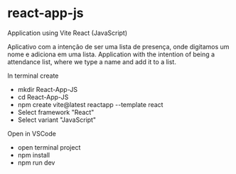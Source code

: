 # react-app-js
Application using Vite React (JavaScript)

Aplicativo com a intenção de ser uma lista de presença, onde digitamos um nome e adiciona em uma lista.
Application with the intention of being a attendance list, where we type a name and add it to a list.

In terminal create
- mkdir React-App-JS
- cd React-App-JS
- npm create vite@latest reactapp --template react
- Select framework "React"
- Select variant "JavaScript"

Open in VSCode 
- open terminal project
- npm install
- npm run dev
